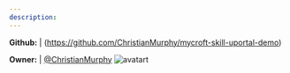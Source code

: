 ```yaml
---
description: 
---
```



**Github:** | (https://github.com/ChristianMurphy/mycroft-skill-uportal-demo)

**Owner:** | [@ChristianMurphy](https://github.com/ChristianMurphy) ![avatart](https://avatars3.githubusercontent.com/u/3107513?v=4)

